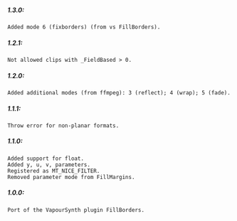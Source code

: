 ##### 1.3.0:
    Added mode 6 (fixborders) (from vs FillBorders). 

##### 1.2.1:
    Not allowed clips with _FieldBased > 0.

##### 1.2.0:
    Added additional modes (from ffmpeg): 3 (reflect); 4 (wrap); 5 (fade).

##### 1.1.1:
    Throw error for non-planar formats.

##### 1.1.0:
    Added support for float.
    Added y, u, v, parameters.
    Registered as MT_NICE_FILTER.
    Removed parameter mode from FillMargins.

##### 1.0.0:
    Port of the VapourSynth plugin FillBorders.